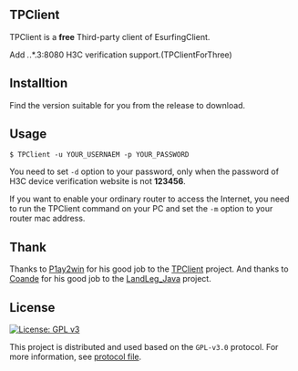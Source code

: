 ## TPClient

TPClient is a **free** Third-party client of EsurfingClient. 

Add *.*.*.3:8080 H3C verification support.(TPClientForThree)

## Installtion

Find the version suitable for you from the release to download.

## Usage

```
$ TPClient -u YOUR_USERNAEM -p YOUR_PASSWORD
```

You need to set `-d` option to your password, only when the password of H3C device verification website is not **123456**.

If you want to enable your ordinary router to access the Internet, you need to run the TPClient command on your PC and set the `-m` option to your router mac address.

## Thank

Thanks to [P1ay2win](https://github.com/P1ay2win) for his good job to the [TPClient](https://github.com/P1ay2win/TPClient) project.
And thanks to [Coande](https://github.com/Coande) for his good job to the [LandLeg_Java](https://github.com/Coande/LandLeg_Java) project.

## License

[![License: GPL v3](https://img.shields.io/badge/License-GPLv3-blue.svg)](https://www.gnu.org/licenses/gpl-3.0)

This project is distributed and used based on the `GPL-v3.0` protocol. For more information, see [protocol file](/LICENSE).
